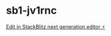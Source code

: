 # sb1-jv1rnc

[Edit in StackBlitz next generation editor ⚡️](https://stackblitz.com/~/github.com/jackjohns19/sb1-jv1rnc)